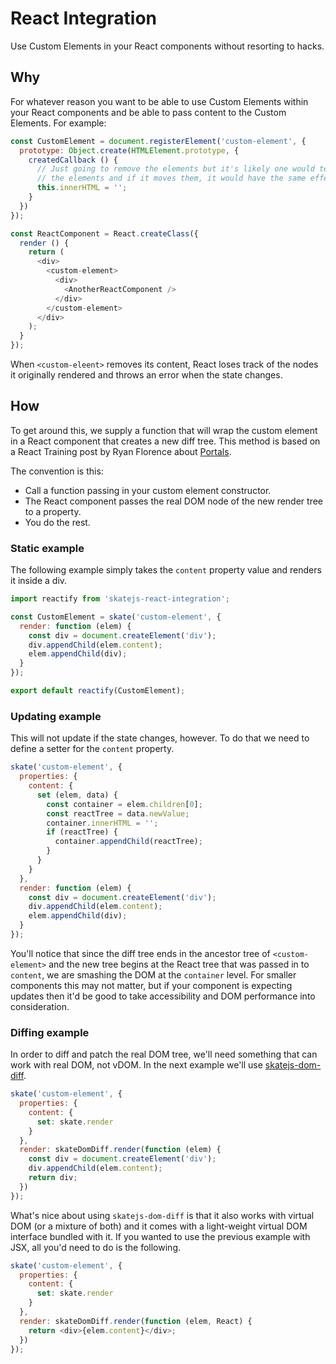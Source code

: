 # React Integration

Use Custom Elements in your React components without resorting to hacks.

## Why

For whatever reason you want to be able to use Custom Elements within your React components and be able to pass content to the Custom Elements. For example:

```js
const CustomElement = document.registerElement('custom-element', {
  prototype: Object.create(HTMLElement.prototype, {
    createdCallback () {
      // Just going to remove the elements but it's likely one would template
      // the elements and if it moves them, it would have the same effect.
      this.innerHTML = '';
    }
  })
});

const ReactComponent = React.createClass({
  render () {
    return (
      <div>
        <custom-element>
          <div>
            <AnotherReactComponent />
          </div>
        </custom-element>
      </div>
    );
  }
});
```

When `<custom-eleent>` removes its content, React loses track of the nodes it originally rendered and throws an error when the state changes.

## How

To get around this, we supply a function that will wrap the custom element in a React component that creates a new diff tree. This method is based on a React Training post by Ryan Florence about [Portals](https://github.com/ryanflorence/react-training/blob/gh-pages/lessons/05-wrapping-dom-libs.md#portals).

The convention is this:

- Call a function passing in your custom element constructor.
- The React component passes the real DOM node of the new render tree to a property.
- You do the rest.


### Static example

The following example simply takes the `content` property value and renders it inside a div.

```js
import reactify from 'skatejs-react-integration';

const CustomElement = skate('custom-element', {
  render: function (elem) {
    const div = document.createElement('div');
    div.appendChild(elem.content);
    elem.appendChild(div);
  }
});

export default reactify(CustomElement);
```


### Updating example

This will not update if the state changes, however. To do that we need to define a setter for the `content` property.

```js
skate('custom-element', {
  properties: {
    content: {
      set (elem, data) {
        const container = elem.children[0];
        const reactTree = data.newValue;
        container.innerHTML = '';
        if (reactTree) {
          container.appendChild(reactTree);
        }
      }
    }
  },
  render: function (elem) {
    const div = document.createElement('div');
    div.appendChild(elem.content);
    elem.appendChild(div);
  }
});
```

You'll notice that since the diff tree ends in the ancestor tree of `<custom-element>` and the new tree begins at the React tree that was passed in to `content`, we are smashing the DOM at the `container` level. For smaller components this may not matter, but if your component is expecting updates then it'd be good to take accessibility and DOM performance into consideration.


### Diffing example

In order to diff and patch the real DOM tree, we'll need something that can work with real DOM, not vDOM. In the next example we'll use [skatejs-dom-diff](https://github.com/skatejs/dom-diff).

```js
skate('custom-element', {
  properties: {
    content: {
      set: skate.render
    }
  },
  render: skateDomDiff.render(function (elem) {
    const div = document.createElement('div');
    div.appendChild(elem.content);
    return div;
  })
});
```

What's nice about using `skatejs-dom-diff` is that it also works with virtual DOM (or a mixture of both) and it comes with a light-weight virtual DOM interface bundled with it. If you wanted to use the previous example with JSX, all you'd need to do is the following.

```js
skate('custom-element', {
  properties: {
    content: {
      set: skate.render
    }
  },
  render: skateDomDiff.render(function (elem, React) {
    return <div>{elem.content}</div>;
  })
});
```
